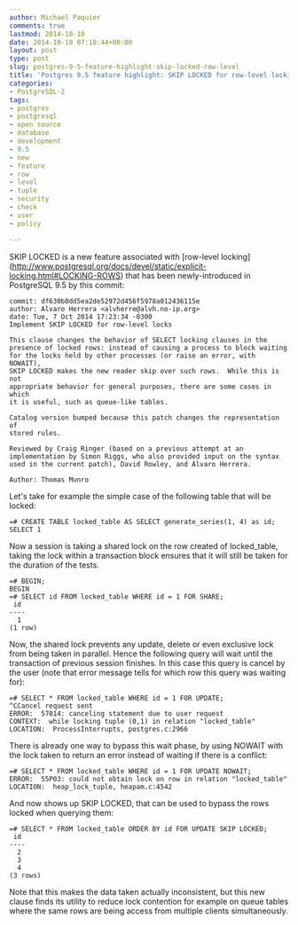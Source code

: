 ```yaml
---
author: Michael Paquier
comments: true
lastmod: 2014-10-10
date: 2014-10-10 07:10:44+00:00
layout: post
type: post
slug: postgres-9-5-feature-highlight-skip-locked-row-level
title: 'Postgres 9.5 feature highlight: SKIP LOCKED for row-level locking'
categories:
- PostgreSQL-2
tags:
- postgres
- postgresql
- open source
- database
- development
- 9.5
- new
- feature
- row
- level
- tuple
- security
- check
- user
- policy

---
```


SKIP LOCKED is a new feature associated with [row-level locking]
(http://www.postgresql.org/docs/devel/static/explicit-locking.html#LOCKING-ROWS)
that has been newly-introduced in PostgreSQL 9.5 by this commit:

    commit: df630b0dd5ea2de52972d456f5978a012436115e
    author: Alvaro Herrera <alvherre@alvh.no-ip.org>
    date: Tue, 7 Oct 2014 17:23:34 -0300
    Implement SKIP LOCKED for row-level locks

    This clause changes the behavior of SELECT locking clauses in the
    presence of locked rows: instead of causing a process to block waiting
    for the locks held by other processes (or raise an error, with NOWAIT),
    SKIP LOCKED makes the new reader skip over such rows.  While this is not
    appropriate behavior for general purposes, there are some cases in which
    it is useful, such as queue-like tables.

    Catalog version bumped because this patch changes the representation of
    stored rules.

    Reviewed by Craig Ringer (based on a previous attempt at an
    implementation by Simon Riggs, who also provided input on the syntax
    used in the current patch), David Rowley, and Álvaro Herrera.

    Author: Thomas Munro

Let's take for example the simple case of the following table that will
be locked:

    =# CREATE TABLE locked_table AS SELECT generate_series(1, 4) as id;
    SELECT 1

Now a session is taking a shared lock on the row created of locked\_table,
taking the lock within a transaction block ensures that it will still be
taken for the duration of the tests.

    =# BEGIN;
    BEGIN
    =# SELECT id FROM locked_table WHERE id = 1 FOR SHARE;
     id
    ----
      1
    (1 row)

Now, the shared lock prevents any update, delete or even exclusive lock from
being taken in parallel. Hence the following query will wait until the
transaction of previous session finishes. In this case this query is cancel
by the user (note that error message tells for which row this query was
waiting for):

    =# SELECT * FROM locked_table WHERE id = 1 FOR UPDATE;
    ^CCancel request sent
    ERROR:  57014: canceling statement due to user request
    CONTEXT:  while locking tuple (0,1) in relation "locked_table"
    LOCATION:  ProcessInterrupts, postgres.c:2966

There is already one way to bypass this wait phase, by using NOWAIT with the
lock taken to return an error instead of waiting if there is a conflict:

    =# SELECT * FROM locked_table WHERE id = 1 FOR UPDATE NOWAIT;
    ERROR:  55P03: could not obtain lock on row in relation "locked_table"
    LOCATION:  heap_lock_tuple, heapam.c:4542

And now shows up SKIP LOCKED, that can be used to bypass the rows locked when
querying them:

    =# SELECT * FROM locked_table ORDER BY id FOR UPDATE SKIP LOCKED;
     id
    ----
      2
      3
      4
    (3 rows)

Note that this makes the data taken actually inconsistent, but this new clause
finds its utility to reduce lock contention for example on queue tables where
the same rows are being access from multiple clients simultaneously.
